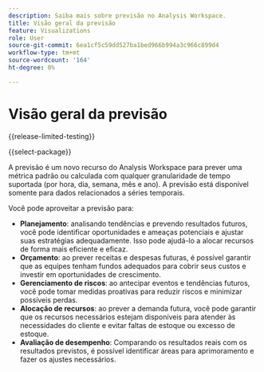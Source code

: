 ```yaml
---
description: Saiba mais sobre previsão no Analysis Workspace.
title: Visão geral da previsão
feature: Visualizations
role: User
source-git-commit: 6ea1cf5c59dd527ba1bed966b994a3c966c899d4
workflow-type: tm+mt
source-wordcount: '164'
ht-degree: 0%

---
```


# Visão geral da previsão

{{release-limited-testing}}

{{select-package}}

A previsão é um novo recurso do Analysis Workspace para prever uma métrica padrão ou calculada com qualquer granularidade de tempo suportada (por hora, dia, semana, mês e ano). A previsão está disponível somente para dados relacionados a séries temporais.

Você pode aproveitar a previsão para:

* **Planejamento**: analisando tendências e prevendo resultados futuros, você pode identificar oportunidades e ameaças potenciais e ajustar suas estratégias adequadamente. Isso pode ajudá-lo a alocar recursos de forma mais eficiente e eficaz.
* **Orçamento**: ao prever receitas e despesas futuras, é possível garantir que as equipes tenham fundos adequados para cobrir seus custos e investir em oportunidades de crescimento.
* **Gerenciamento de riscos**: ao antecipar eventos e tendências futuros, você pode tomar medidas proativas para reduzir riscos e minimizar possíveis perdas.
* **Alocação de recursos**: ao prever a demanda futura, você pode garantir que os recursos necessários estejam disponíveis para atender às necessidades do cliente e evitar faltas de estoque ou excesso de estoque.
* **Avaliação de desempenho**: Comparando os resultados reais com os resultados previstos, é possível identificar áreas para aprimoramento e fazer os ajustes necessários.


